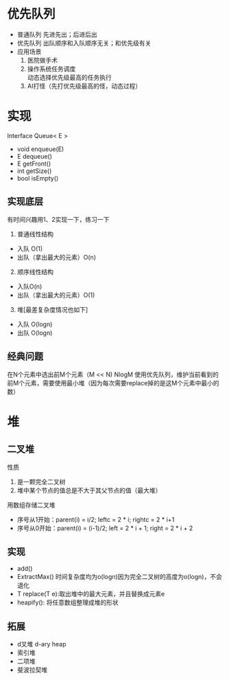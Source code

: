 <!--
 * @Author: five-5
 * @Description: 堆和优先队列
 * @Date: 2019-04-04
 * @LastEditTime: 2019-04-17
 -->

 
# 优先队列
- 普通队列
先进先出；后进后出
- 优先队列
出队顺序和入队顺序无关；和优先级有关
- 应用场景
    1. 医院做手术
    2. 操作系统任务调度
    </br>动态选择优先级最高的任务执行
    3. AI打怪（先打优先级最高的怪，动态过程）

# 实现
Interface Queue< E >
- void enqueue(E)
- E dequeue()
- E getFront()
- int getSize()
- bool isEmpty()

## 实现底层
有时间兴趣用1、2实现一下，练习一下
1. 普通线性结构
- 入队 O(1)  
- 出队（拿出最大的元素）O(n)
2. 顺序线性结构
- 入队O(n)
- 出队（拿出最大的元素）O(1)
3. 堆[最差复杂度情况也如下]
- 入队 O(logn) 
- 出队 O(logn) 

## 经典问题
在N个元素中选出前M个元素（M << N)
NlogM 
使用优先队列，维护当前看到的前M个元素，需要使用最小堆（因为每次需要replace掉的是这M个元素中最小的数）

# 堆
## 二叉堆
性质
1. 是一颗完全二叉树
2. 堆中某个节点的值总是不大于其父节点的值（最大堆）

用数组存储二叉堆
- 序号从1开始：parent(i) = i/2; leftc = 2 * i;  rightc = 2 * i+1
- 序号从0开始：parent(i) = (i-1)/2; left = 2 * i + 1; right = 2 * i + 2

## 实现
- add()
- ExtractMax()
时间复杂度均为o(logn)因为完全二叉树的高度为o(logn)，不会退化
- T replace(T e):取出堆中的最大元素，并且替换成元素e
- heapify(): 将任意数组整理成堆的形状

## 拓展
- d叉堆 d-ary heap
- 索引堆
- 二项堆
- 斐波拉契堆